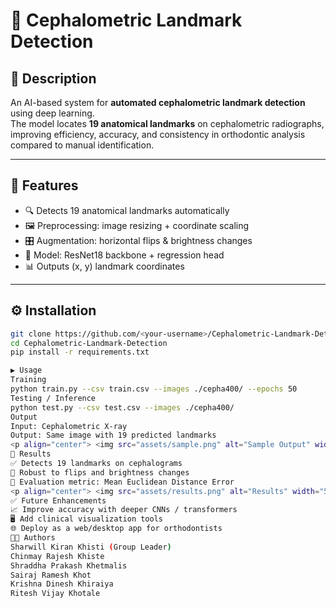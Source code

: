 # 🧠 Cephalometric Landmark Detection  

## 📌 Description  
An AI-based system for **automated cephalometric landmark detection** using deep learning.  
The model locates **19 anatomical landmarks** on cephalometric radiographs, improving efficiency, accuracy, and consistency in orthodontic analysis compared to manual identification.  

---

## 🚀 Features  
- 🔍 Detects 19 anatomical landmarks automatically  
- 🖼️ Preprocessing: image resizing + coordinate scaling  
- 🎛️ Augmentation: horizontal flips & brightness changes  
- 🧠 Model: ResNet18 backbone + regression head  
- 📊 Outputs (x, y) landmark coordinates  

---

## ⚙️ Installation  
```bash
git clone https://github.com/<your-username>/Cephalometric-Landmark-Detection.git
cd Cephalometric-Landmark-Detection
pip install -r requirements.txt

▶️ Usage
Training
python train.py --csv train.csv --images ./cepha400/ --epochs 50
Testing / Inference
python test.py --csv test.csv --images ./cepha400/
Output
Input: Cephalometric X-ray
Output: Same image with 19 predicted landmarks
<p align="center"> <img src="assets/sample.png" alt="Sample Output" width="400"/> </p>
🧪 Results
✅ Detects 19 landmarks on cephalograms
🔄 Robust to flips and brightness changes
📏 Evaluation metric: Mean Euclidean Distance Error
<p align="center"> <img src="assets/results.png" alt="Results" width="500"/> </p>
✅ Future Enhancements
📈 Improve accuracy with deeper CNNs / transformers
🖥️ Add clinical visualization tools
🌐 Deploy as a web/desktop app for orthodontists
👨‍💻 Authors
Sharwill Kiran Khisti (Group Leader)
Chinmay Rajesh Khiste
Shraddha Prakash Khetmalis
Sairaj Ramesh Khot
Krishna Dinesh Khiraiya
Ritesh Vijay Khotale
